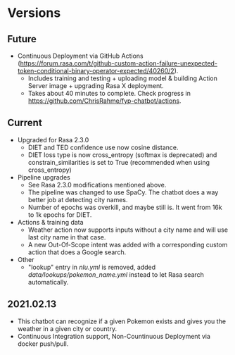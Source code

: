 # Versions

## Future

* Continuous Deployment via GitHub Actions (<https://forum.rasa.com/t/github-custom-action-failure-unexpected-token-conditional-binary-operator-expected/40260/2>).
  * Includes training and testing + uploading model & building Action Server image + upgrading Rasa X deployment.
  * Takes about 40 minutes to complete. Check progress in <https://github.com/ChrisRahme/fyp-chatbot/actions>.

## Current

* Upgraded for Rasa 2.3.0
  * DIET and TED confidence use now cosine distance.
  * DIET loss type is now cross_entropy (softmax is deprecated) and constrain_similarities is set to True (recommended when using cross_entropy)
* Pipeline upgrades
  * See Rasa 2.3.0 modifications mentioned above.
  * The pipeline was changed to use SpaCy. The chatbot does a way better job at detecting city names.
  * Number of epochs was overkill, and maybe still is. It went from 16k to 1k epochs for DIET.
* Actions & training data
  * Weather action now supports inputs without a city name and will use last city name in that case.
  * A new Out-Of-Scope intent was added with a corresponding custom action that does a Google search.
* Other
  * "lookup" entry in _nlu.yml_ is removed, added _data/lookups/pokemon_name.yml_ instead to let Rasa search automatically.

## 2021.02.13

* This chatbot can recognize if a given Pokemon exists and gives you the weather in a given city or country.
* Continuous Integration support, Non-Countinuous Deployment via docker push/pull.

